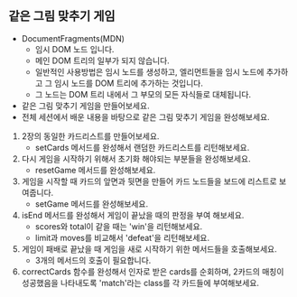 ## 같은 그림 맞추기 게임

- DocumentFragments(MDN)
  - 임시 DOM 노드 입니다.
  - 메인 DOM 트리의 일부가 되지 않습니다.
  - 일반적인 사용방법은 임시 노드를 생성하고, 엘리먼트들을 임시 노드에 추가하고 그 임시 노드를 DOM 트리에 추가하는 것입니다.
  - 그 노드는 DOM 트리 내에서 그 부모의 모든 자식들로 대체됩니다.
- 같은 그림 맞추기 게임을 만들어보세요.
- 전체 세션에서 배운 내용을 바탕으로 같은 그림 맞추기 게임을 완성해보세요.

1. 2장의 동일한 카드리스트를 만들어보세요.
   - setCards 메서드를 완성해서 랜덤한 카드리스트를 리턴해보세요.
2. 다시 게임을 시작하기 위해서 초기화 해야되는 부분들을 완성해보세요.
   - resetGame 메서드를 완성해보세요.
3. 게임을 시작할 때 카드의 앞면과 뒷면을 만들어 카드 노드들을 보드에 리스트로 보여줍니다.
   - setGame 메서드를 완성해보세요.
4. isEnd 메서드를 완성해서 게임이 끝났을 때의 판정을 부여 해보세요.
   - scores와 total이 같을 때는 'win'을 리턴해보세요.
   - limit과 moves를 비교해서 'defeat'을 리턴해보세요.
5. 게임이 패배로 끝났을 때 게임을 새로 시작하기 위한 메서드들을 호출해보세요.
   - 3개의 메서드의 호출이 필요합니다.
6. correctCards 함수를 완성해서 인자로 받은 cards를 순회하며, 2카드의 매칭이 성공했음을 나타내도록 'match'라는 class를 각 카드들에 부여해보세요.
